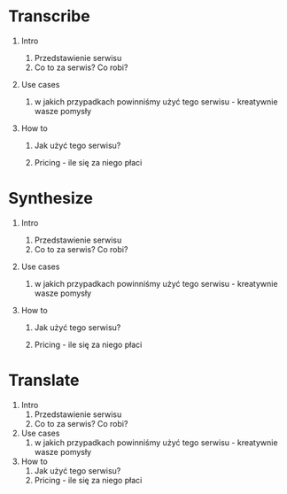 # Transcribe

1. Intro

   1. Przedstawienie serwisu
   2. Co to za serwis? Co robi?

2. Use cases

   1. w jakich przypadkach powinniśmy użyć tego serwisu - kreatywnie wasze pomysły

3. How to

   1. Jak użyć tego serwisu?

   2. Pricing - ile się za niego płaci

      

# Synthesize

1. Intro

   1. Przedstawienie serwisu
   2. Co to za serwis? Co robi?

2. Use cases

   1. w jakich przypadkach powinniśmy użyć tego serwisu - kreatywnie wasze pomysły

3. How to

   1. Jak użyć tego serwisu?

   2. Pricing - ile się za niego płaci

      

# Translate

1. Intro
   1. Przedstawienie serwisu
   2. Co to za serwis? Co robi?
2. Use cases
   1. w jakich przypadkach powinniśmy użyć tego serwisu - kreatywnie wasze pomysły
3. How to
   1. Jak użyć tego serwisu?
   2. Pricing - ile się za niego płaci

